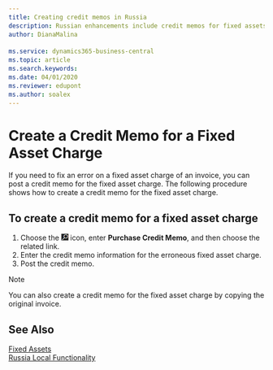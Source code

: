 ```yaml
---
title: Creating credit memos in Russia
description: Russian enhancements include credit memos for fixed assets charges.
author: DianaMalina

ms.service: dynamics365-business-central
ms.topic: article
ms.search.keywords:
ms.date: 04/01/2020
ms.reviewer: edupont
ms.author: soalex
---
```


# Create a Credit Memo for a Fixed Asset Charge

If you need to fix an error on a fixed asset charge of an invoice, you can post a credit memo for the fixed asset charge. The following procedure shows how to create a credit memo for the fixed asset charge.

## To create a credit memo for a fixed asset charge

1. Choose the ![Lightbulb that opens the Tell Me feature](../../media/ui-search/search_small.png "Tell me what you want to do") icon, enter **Purchase Credit Memo**, and then choose the related link.
2. Enter the credit memo information for the erroneous fixed asset charge.
3. Post the credit memo.

> [!NOTE]
> You can also create a credit memo for the fixed asset charge by copying the original invoice.

## See Also

[Fixed Assets](../../fa-manage.md)  
[Russia Local Functionality](russia-local-functionality.md)  
